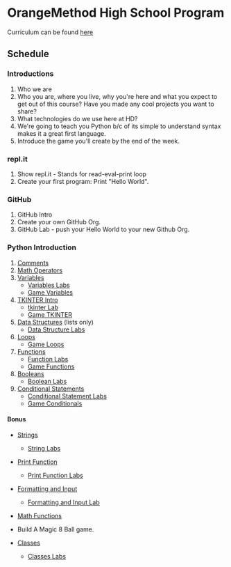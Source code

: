 # OrangeMethod High School Program

Curriculum can be found [here](https://erinwoodrum.github.io/High-School-Program/)

## Schedule

### Introductions
1.  Who we are
2.  Who you are, where you live, why you're here and what you expect to get out of this course? Have you made any cool projects you want to share? 
3.  What technologies do we use here at HD? 
4.  We're going to teach you Python b/c of its simple to understand syntax makes it a great first language. 
5.  Introduce the game you'll create by the end of the week. 

### repl.it
1. Show repl.it - Stands for read-eval-print loop
2. Create your first program:  Print "Hello World". 

### GitHub

1. GitHub Intro
2. Create your own GitHub Org. 
3. GitHub Lab - push your Hello World to your new Github Org. 

### Python Introduction
1. [Comments](./docs/comments.html)
2. [Math Operators](./docs/math-operators.html)
3. [Variables](./docs/variables.html)
   * [Variables Labs](./docs/variables-labs.html)
   * [Game Variables](./docs/game-variables.html)
4. [TKINTER Intro](./docs/tkinter)
    * [tkinter Lab](./docs/tkinter-lab.html)
    * [Game TKINTER](./docs/game-tkinter.html)
5. [Data Structures](./docs/data-structures.html) (lists only)
    * [Data Structure Labs](./docs/data-structures-labs.html)
6. [Loops](./docs/loops.html)
    * [Game Loops](./docs/game-loops.html)
7.  [Functions](./docs/functions.html)
    * [Function Labs](./docs/functions-labs.html)
    * [Game Functions](./docs/game-functions.html)
8. [Booleans](./docs/booleans.html)
    * [Boolean Labs](./docs/boolean-labs.html)
9. [Conditional Statements](./docs/conditional-statements.html)
    * [Conditional Statement Labs](./docs/conditional-statements-labs.html)
    * [Game Conditionals](./docs/game-conditionals.html) 


#### Bonus
-  [Strings](./docs/strings.html)
    * [String Labs](./docs/strings-labs.html)
- [Print Function](./docs/print-function.html)
   * [Print Function Labs](./docs/print-function-labs.html)
- [Formatting and Input](./docs/formatting-and-input.html)
   * [Formatting and Input Lab](./docs/formatting-and-input-labs.html)
- [Math Functions](./docs/math-functions.html)
- Build A Magic 8 Ball game. 

- [Classes](./docs/classes.html)
    * [Classes Labs](./docs/classes-labs.html)
